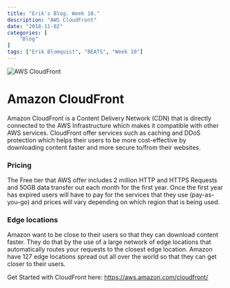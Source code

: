 ```yaml
---
title: "Erik's Blog. Week 10."
description: "AWS CloudFront"
date: "2018-11-02"
categories: [
    "Blog"
]
tags: ["Erik Blomquist", "BEATS", "Week 10"]
---
```


![AWS CloudFront](https://cloudacademy.com/wp-content/uploads/2014/05/cloudfront_logo-1.jpg)
# Amazon CloudFront
Amazon CloudFront is a Content Delivery Network (CDN) that is directly connected to the AWS Infrastructure which makes it compatible with other AWS services. CloudFront offer services such as caching and DDoS protection which helps their users to be more cost-effective by downloading content faster and more secure to/from their websites.

### Pricing
The Free tier that AWS offer includes 2 million HTTP and HTTPS Requests and 50GB data transfer out each month for the first year. Once the first year has expired users will have to pay for the services that they use (pay-as-you-go) and prices will vary depending on which region that is being used.

### Edge locations
Amazon want to be close to their users so that they can download content faster. They do that by the use of a large network of edge locations that automatically routes your requests to the closest edge location. Amazon have 127 edge locations spread out all over the world so that they can get closer to their users.

Get Started with CloudFront here: https://aws.amazon.com/cloudfront/
